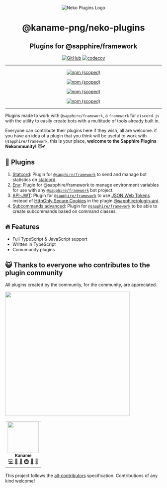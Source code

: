 <!-- markdownlint-disable -->
<div align="center">

![Neko Plugins Logo](https://raw.githubusercontent.com/kaname-png/neko-plugins/main/assets/logo.png)

# @kaname-png/neko-plugins

## Plugins for @sapphire/framework

[![GitHub](https://img.shields.io/github/license/kaname-png/neko-plugins)](https://github.com/kaname-png/neko-plugins/blob/main/LICENSE.md)
[![codecov](https://codecov.io/gh/kaname-png/neko-plugins/branch/main/graph/badge.svg?token=7B0AVB4YG6)](https://codecov.io/gh/kaname-png/neko-plugins)

---

[![npm (scoped)](https://img.shields.io/npm/v/@kaname-png/plugin-statcord?color=crimson&label=%40kaname-png%2Fplugin-statcord&logo=npm)](https://www.npmjs.com/package/@kaname-png/plugin-statcord)

[![npm (scoped)](https://img.shields.io/npm/v/@kaname-png/plugin-env?color=crimson&label=%40kaname-png%2Fplugin-env&logo=npm)](https://www.npmjs.com/package/@kaname-png/plugin-env)

[![npm (scoped)](https://img.shields.io/npm/v/@kaname-png/plugin-api-jwt?color=crimson&label=%40kaname-png%2Fplugin-api-jwt&logo=npm)](https://www.npmjs.com/package/@kaname-png/plugin-api-jwt)

[![npm (scoped)](https://img.shields.io/npm/v/@kaname-png/plugin-subcommands-advanced?color=crimson&label=%40kaname-png%2Fplugin-subcommands-advanced&logo=npm)](https://www.npmjs.com/package/@kaname-png/plugin-subcommands-advanced)

---

</div>
<!-- markdownlint-restore -->

Plugins made to work with `@sapphire/framework`, a `framework` for `discord.js` with the utility to easily create bots with a multitude of tools already built in.

Everyone can contribute their plugins here if they wish, all are welcome. if you have an idea of a plugin that you think will be useful to work with `@sapphire/framework`, this is your place, **welcome to the Sapphire Plugins Nekommunity!** 😾💕

## 📑 Plugins

1. [Statcord](https://github.com/kaname-png/neko-plugins/tree/main/packages/statcord): Plugin for
   [`@sapphire/framework`](https://github.com/sapphiredev/framework) to send and manage bot statistics on
   [statcord](https://statcord.com).
2. [Env](https://github.com/kaname-png/neko-plugins/tree/main/packages/env): Plugin for @sapphire/framework to manage environment
   variables for use with any [`@sapphire/framework`](https://github.com/sapphiredev/framework) bot project.
3. [API-JWT](https://github.com/kaname-png/neko-plugins/tree/main/packages/api-jwt): Plugin for
   [`@sapphire/framework`](https://github.com/sapphiredev/framework) to use [JSON Web Tokens](https://jwt.io) instead of
   [HttpOnly Secure Cookies](https://developer.mozilla.org/en-US/docs/Web/HTTP/Cookies) in the plugin [@sapphire/plugin-api](https://www.npmjs.com/package/@sapphire/plugin-api).
4. [Subcommands advanced](https://github.com/kaname-png/neko-plugins/tree/main/packages/subcommands-advanced): Plugin for [`@sapphire/framework`](https://github.com/sapphiredev/framework) to be able to create subcommands based on command classes.

## 🔥 Features

-   Full TypeScript & JavaScript support
-   Written in TypeScript
-   Comumunity plugins

## 😺 Thanks to everyone who contributes to the plugin community

All plugins created by the community, for the community, are appreciated.

<!-- markdownlint-disable -->
<img src="https://imoutosite.files.wordpress.com/2019/06/67bc8-aw379865_03.gif?w=336" width="400" heigth="400">
<!-- markdownlint-restore -->

<!-- ALL-CONTRIBUTORS-LIST:START - Do not remove or modify this section -->
<!-- prettier-ignore-start -->
<!-- markdownlint-disable -->
<table>
  <tr>
    <td align="center"><a href="https://kaname.netlify.app"><img src="https://avatars.githubusercontent.com/u/56084970?v=4?s=100" width="100px;" alt=""/><br /><sub><b>Kaname</b></sub></a><br /><a href="https://github.com/kaname-png/neko-plugins/commits?author=kaname-png" title="Code">💻</a> <a href="https://github.com/kaname-png/neko-plugins/issues?q=author%3Akaname-png" title="Bug reports">🐛</a> <a href="https://github.com/kaname-png/neko-plugins/commits?author=kaname-png" title="Documentation">📖</a> <a href="#infra-kaname-png" title="Infrastructure (Hosting, Build-Tools, etc)">🚇</a> <a href="#maintenance-kaname-png" title="Maintenance">🚧</a> <a href="https://github.com/kaname-png/neko-plugins/pulls?q=is%3Apr+reviewed-by%3Akaname-png" title="Reviewed Pull Requests">👀</a></td>
  </tr>
</table>

<!-- markdownlint-restore -->
<!-- prettier-ignore-end -->

<!-- ALL-CONTRIBUTORS-LIST:END -->

This project follows the [all-contributors](https://github.com/all-contributors/all-contributors) specification. Contributions of any kind welcome!
